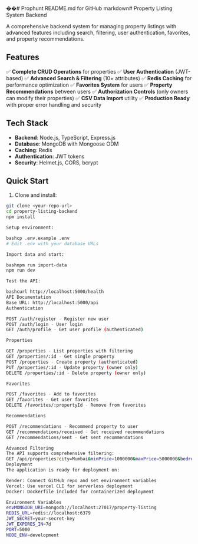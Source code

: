 ��#   P r o p h u n t 
 
 README.md for GitHub
markdown# Property Listing System Backend

A comprehensive backend system for managing property listings with advanced features including search, filtering, user authentication, favorites, and property recommendations.

## Features

✅ **Complete CRUD Operations** for properties
✅ **User Authentication** (JWT-based)
✅ **Advanced Search & Filtering** (10+ attributes)
✅ **Redis Caching** for performance optimization
✅ **Favorites System** for users
✅ **Property Recommendations** between users
✅ **Authorization Controls** (only owners can modify their properties)
✅ **CSV Data Import** utility
✅ **Production Ready** with proper error handling and security

## Tech Stack

- **Backend**: Node.js, TypeScript, Express.js
- **Database**: MongoDB with Mongoose ODM
- **Caching**: Redis
- **Authentication**: JWT tokens
- **Security**: Helmet.js, CORS, bcrypt

## Quick Start

1. Clone and install:
```bash
git clone <your-repo-url>
cd property-listing-backend
npm install

Setup environment:

bashcp .env.example .env
# Edit .env with your database URLs

Import data and start:

bashnpm run import-data
npm run dev

Test the API:

bashcurl http://localhost:5000/health
API Documentation
Base URL: http://localhost:5000/api
Authentication

POST /auth/register - Register new user
POST /auth/login - User login
GET /auth/profile - Get user profile (authenticated)

Properties

GET /properties - List properties with filtering
GET /properties/:id - Get single property
POST /properties - Create property (authenticated)
PUT /properties/:id - Update property (owner only)
DELETE /properties/:id - Delete property (owner only)

Favorites

POST /favorites - Add to favorites
GET /favorites - Get user favorites
DELETE /favorites/:propertyId - Remove from favorites

Recommendations

POST /recommendations - Recommend property to user
GET /recommendations/received - Get received recommendations
GET /recommendations/sent - Get sent recommendations

Advanced Filtering
The API supports comprehensive filtering:
GET /api/properties?city=Mumbai&minPrice=1000000&maxPrice=5000000&bedrooms=3&sortBy=price&sortOrder=asc
Deployment
The application is ready for deployment on:

Render: Connect GitHub repo and set environment variables
Vercel: Use vercel CLI for serverless deployment
Docker: Dockerfile included for containerized deployment

Environment Variables
envMONGODB_URI=mongodb://localhost:27017/property-listing
REDIS_URL=redis://localhost:6379
JWT_SECRET=your-secret-key
JWT_EXPIRES_IN=7d
PORT=5000
NODE_ENV=development
